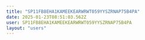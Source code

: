 ```yaml
---
title: "SP11FB8EHA1KAMEEKEARWRWT059YYSZRNAP75B4PA"
date: 2025-01-23T08:51:03.562Z
user: SP11FB8EHA1KAMEEKEARWRWT059YYSZRNAP75B4PA
layout: "users"
---
```

    